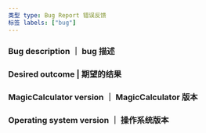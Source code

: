 ```yaml
---
类型 type: Bug Report 错误反馈
标签 labels: ["bug"]
---
```


<!-- 请填写以下这些问题。 | Please fill in these questions. -->

### Bug description ｜ bug 描述

### Desired outcome | 期望的结果

### MagicCalculator version ｜ MagicCalculator 版本

### Operating system version ｜ 操作系统版本
